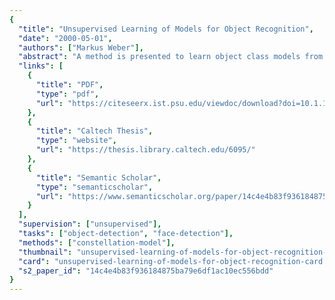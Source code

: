 ```yaml
---
{
  "title": "Unsupervised Learning of Models for Object Recognition",
  "date": "2000-05-01",
  "authors": ["Markus Weber"],
  "abstract": "A method is presented to learn object class models from unlabeled and unsegmented cluttered scenes for the purpose of visual object recognition. The variability across a class of objects is modeled in a principled way, treating objects as flexible constellations of rigid parts (features). Variability is represented by a joint probability density function (pdf) on the shape of the constellation and the output of part detectors. Corresponding \"constellation models\" can be learned in a completely unsupervised fashion. In a first stage, the learning method automatically identifies distinctive parts in the training set by applying a clustering algorithm to patterns selected by an interest operator. It then learns the statistical shape model using expectation maximization. Mixtures of constellation models can be defined and applied to \"discover\" object categories in an unsupervised manner. The method achieves very good classification results on human faces, cars, leaves, handwritten letters, and cartoon characters.",
  "links": [
    {
      "title": "PDF",
      "type": "pdf",
      "url": "https://citeseerx.ist.psu.edu/viewdoc/download?doi=10.1.1.90.8680&rep=rep1&type=pdf"
    },
    {
      "title": "Caltech Thesis",
      "type": "website",
      "url": "https://thesis.library.caltech.edu/6095/"
    },
    {
      "title": "Semantic Scholar",
      "type": "semanticscholar",
      "url": "https://www.semanticscholar.org/paper/14c4e4b83f936184875ba79e6df1ac10ec556bdd"
    }
  ],
  "supervision": ["unsupervised"],
  "tasks": ["object-detection", "face-detection"],
  "methods": ["constellation-model"],
  "thumbnail": "unsupervised-learning-of-models-for-object-recognition-thumb.jpg",
  "card": "unsupervised-learning-of-models-for-object-recognition-card.jpg",
  "s2_paper_id": "14c4e4b83f936184875ba79e6df1ac10ec556bdd"
}
---
```

